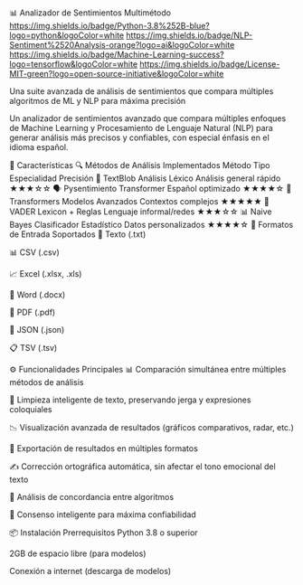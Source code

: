📊 Analizador de Sentimientos Multimétodo
https://img.shields.io/badge/Python-3.8%252B-blue?logo=python&logoColor=white
https://img.shields.io/badge/NLP-Sentiment%2520Analysis-orange?logo=ai&logoColor=white
https://img.shields.io/badge/Machine-Learning-success?logo=tensorflow&logoColor=white
https://img.shields.io/badge/License-MIT-green?logo=open-source-initiative&logoColor=white

Una suite avanzada de análisis de sentimientos que compara múltiples algoritmos de ML y NLP para máxima precisión

Un analizador de sentimientos avanzado que compara múltiples enfoques de Machine Learning y Procesamiento de Lenguaje Natural (NLP) para generar análisis más precisos y confiables, con especial énfasis en el idioma español.

🚀 Características
🔍 Métodos de Análisis Implementados
Método	Tipo	Especialidad	Precisión
🧠 TextBlob	Análisis Léxico	Análisis general rápido	★★★☆☆
🗣️ Pysentimiento	Transformer	Español optimizado	★★★★☆
🤖 Transformers	Modelos Avanzados	Contextos complejos	★★★★★
📏 VADER	Lexicon + Reglas	Lenguaje informal/redes	★★★☆☆
📊 Naive Bayes	Clasificador Estadístico	Datos personalizados	★★★★☆
📁 Formatos de Entrada Soportados
📝 Texto (.txt)

📊 CSV (.csv)

📈 Excel (.xlsx, .xls)

📄 Word (.docx)

📕 PDF (.pdf)

🧾 JSON (.json)

📋 TSV (.tsv)

⚙️ Funcionalidades Principales
📊 Comparación simultánea entre múltiples métodos de análisis

🧹 Limpieza inteligente de texto, preservando jerga y expresiones coloquiales

📉 Visualización avanzada de resultados (gráficos comparativos, radar, etc.)

💾 Exportación de resultados en múltiples formatos

✍️ Corrección ortográfica automática, sin afectar el tono emocional del texto

🔄 Análisis de concordancia entre algoritmos

🎯 Consenso inteligente para máxima confiabilidad

📦 Instalación
Prerrequisitos
Python 3.8 o superior

2GB de espacio libre (para modelos)

Conexión a internet (descarga de modelos)
